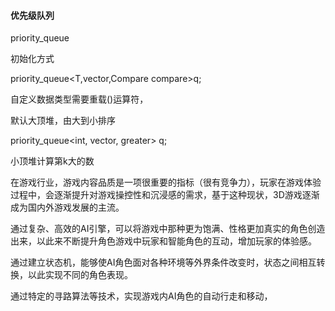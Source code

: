 #### 优先级队列

priority_queue

初始化方式

priority_queue<T,vector<T>,Compare compare>q;

自定义数据类型需要重载()运算符，

默认大顶堆，由大到小排序





 priority_queue<int, vector<int>, greater<int>> q;

小顶堆计算第k大的数



在游戏行业，游戏内容品质是一项很重要的指标（很有竞争力），玩家在游戏体验过程中，会逐渐提升对游戏操控性和沉浸感的需求，基于这种现状，3D游戏逐渐成为国内外游戏发展的主流。

通过复杂、高效的AI引擎，可以将游戏中那种更为饱满、性格更加真实的角色创造出来，以此来不断提升角色游戏中玩家和智能角色的互动，增加玩家的体验感。

通过建立状态机，能够使AI角色面对各种环境等外界条件改变时，状态之间相互转换，以此实现不同的角色表现。

通过特定的寻路算法等技术，实现游戏内AI角色的自动行走和移动，